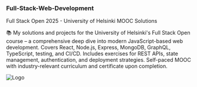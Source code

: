 ### Full-Stack-Web-Development
Full Stack Open 2025 - University of Helsinki MOOC Solutions

📚 My solutions and projects for the University of Helsinki's Full Stack Open course – a comprehensive deep dive into modern JavaScript-based web development. Covers React, Node.js, Express, MongoDB, GraphQL, TypeScript, testing, and CI/CD. Includes exercises for REST APIs, state management, authentication, and deployment strategies. Self-paced MOOC with industry-relevant curriculum and certificate upon completion.

![Logo](https://example.com/logo.png)


